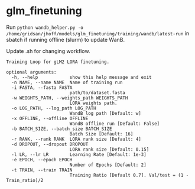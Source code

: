 # glm_finetuning

Run ```python wandb_helper.py -o /home/gridsan/jhoff/models/glm_finetuning/training/wandb/latest-run``` in sbatch if running offline (slurm) to update WanB.

Update .sh for changing workflow.
```
Training Loop for gLM2 LORA finetuning.

optional arguments:
  -h, --help            show this help message and exit
  -n NAME, --name NAME  Name of training run
  -i FASTA, --fasta FASTA
                        path/to/dataset.fasta
  -w WEIGHTS_PATH, --weights_path WEIGHTS_PATH
                        LORA weights path.
  -o LOG_PATH, --log_path LOG_PATH
                        WandB log path [Default: w]
  -x OFFLINE, --offline OFFLINE
                        WandB offline run [Default: False]
  -b BATCH_SIZE, --batch_size BATCH_SIZE
                        Batch Size [Default: 16]
  -r RANK, --rank RANK  LORA rank size [Default: 4]
  -d DROPOUT, --dropout DROPOUT
                        LORA rank size [Default: 0.15]
  -l LR, --lr LR        Learning Rate [Default: 1e-3]
  -e EPOCH, --epoch EPOCH
                        Number of Epochs [Default: 2]
  -t TRAIN, --train TRAIN
                        Training Ratio [Default 0.7]. Val/test = (1 - Train_ratio)/2
```
